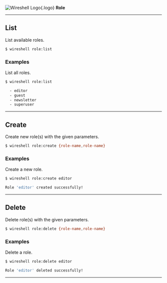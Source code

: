 ![Wireshell Logo](/assets/img/favicon-16x16.png){.logo} **Role**

---

## List

List available roles.

```sh
$ wireshell role:list
```

### Examples

List all roles.

```sh
$ wireshell role:list

  - editor
  - guest
  - newsletter
  - superuser
```

---

## Create

Create new role(s) with the given parameters.

```sh
$ wireshell role:create {role-name,role-name}
```

### Examples

Create a new role.

```sh
$ wireshell role:create editor

Role 'editor' created successfully!
```

---

## Delete

Delete role(s) with the given parameters.

```sh
$ wireshell role:delete {role-name,role-name}
```

### Examples

Delete a role.

```sh
$ wireshell role:delete editor

Role 'editor' deleted successfully!
```

---
